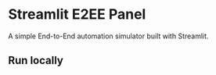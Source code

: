 # Streamlit E2EE Panel
A simple End-to-End automation simulator built with Streamlit.

## Run locally
